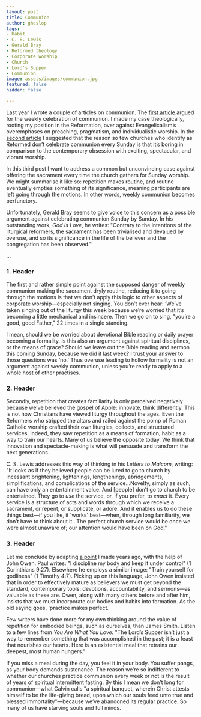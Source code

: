 ```yaml
---
layout: post
title: Communion
author: gheslop
tags:
- Habit
- C. S. Lewis
- Gerald Bray
- Reformed theology
- Corporate worship
- Church
- Lord's Supper
- Communion
image: assets/images/communion.jpg
featured: false
hidden: false

---
```

Last year I wrote a couple of articles on communion. The [first article ](https://rekindle.co.za/content/2021-11-16-communion "The Case for Weekly Communion")argued for the weekly celebration of communion. I made my case theologically, rooting my position in the Reformation, over against Evangelicalism’s overemphases on preaching, pragmatism, and individualistic worship. In the [second article](https://rekindle.co.za/content/2021-12-15-communion-spectacle "Is Weekly Communion too Boring?") I suggested that the reason so few churches who identify as Reformed don’t celebrate communion every Sunday is that it’s boring in comparison to the contemporary obsession with exciting, spectacular, and vibrant worship.

In this third post I want to address a common but unconvincing case against offering the sacrament every time the church gathers for Sunday worship. We might summarise it like so: repetition makes routine, and routine eventually empties something of its significance, meaning participants are left going through the motions. In other words, weekly communion becomes perfunctory.

Unfortunately, Gerald Bray seems to give voice to this concern as a possible argument against celebrating communion Sunday by Sunday. In his outstanding work, _God Is Love_, he writes: "Contrary to the intentions of the liturgical reformers, the sacrament has been trivialised and devalued by overuse, and so its significance in the life of the believer and the congregation has been observed."

…

### 1. Header

The first and rather simple point against the supposed danger of weekly communion making the sacrament dryly routine, reducing it to going through the motions is that we don’t apply this logic to other aspects of corporate worship—especially not singing. You don’t ever hear: ‘We’ve taken singing out of the liturgy this week because we’re worried that it’s becoming a little mechanical and insincere. Then we go on to sing, "you’re a good, good Father," 22 times in a single standing.

I mean, should we be worried about devotional Bible reading or daily prayer becoming a formality. Is this also an argument against spiritual disciplines, or the means of grace? Should we leave out the Bible reading and sermon this coming Sunday, because we did it last week? I trust your answer to those questions was ‘no.’ Thus overuse leading to hollow formality is not an argument against weekly communion, unless you’re ready to apply to a whole host of other practises.

### 2. Header

Secondly, repetition that creates familiarity is only perceived negatively because we’ve believed the gospel of Apple: innovate, think differently. This is not how Christians have viewed liturgy throughout the ages. Even the Reformers who stripped the altars and railed against the pomp of Roman Catholic worship crafted their own liturgies, collects, and structured services. Indeed, they saw repetition as a means of formation, habit as a way to train our hearts. Many of us believe the opposite today. We think that innovation and spectacle-making is what will persuade and transform the next generations.

C. S. Lewis addresses this way of thinking in his _Letters to Malcom_, writing: "It looks as if they believed people can be lured to go to church by incessant brightening, lightenings, lengthenings, abridgements, simplifications, and complications of the service…Novelty, simply as such, can have only an entertainment value. And \[people\] don’t go to church to be entertained. They go to _use_ the service, or, if you prefer, to _enact_ it. Every service is a structure of acts and words through which we receive a sacrament, or repent, or supplicate, or adore. And it enables us to do these things best—if you like, it 'works' best—when, through long familiarity, we don’t have to think about it…The perfect church service would be once we were almost unaware of; our attention would have been on God."

### 3. Header

Let me conclude by adapting [a point](https://rekindle.co.za/content/john-owen-and-asceticism/ "John Owen on Asceticism and Habit") I made years ago, with the help of John Owen. Paul writes: "I discipline my body and keep it under control" (1 Corinthians 9:27). Elsewhere he employs a similar image: "Train yourself for godliness" (1 Timothy 4:7). Picking up on this language, John Owen insisted that in order to effectively mature as believers we must get beyond the standard, contemporary tools: devotions, accountability, and sermons—as valuable as these are. Owen, along with many others before and after him, insists that we must incorporate our bodies and habits into formation. As the old saying goes, 'practice makes perfect.'

Few writers have done more for my own thinking around the value of repetition for embodied beings, such as ourselves, than James Smith. Listen to a few lines from _You Are What You Love:_ "The Lord’s Supper isn’t just a way to remember something that was accomplished in the past; it is a feast that nourishes our hearts. Here is an existential meal that retrains our deepest, most human hungers."

If you miss a meal during the day, you feel it in your body. You suffer pangs, as your body demands sustenance. The reason we’re so indifferent to whether our churches practice communion every week or not is the result of years of spiritual intermittent fasting. By this I mean we don’t long for communion—what Calvin calls "a spiritual banquet, wherein Christ attests himself to be the life-giving bread, upon which our souls feed unto true and blessed immortality"—because we’ve abandoned its regular practice. So many of us have starving souls and full minds.